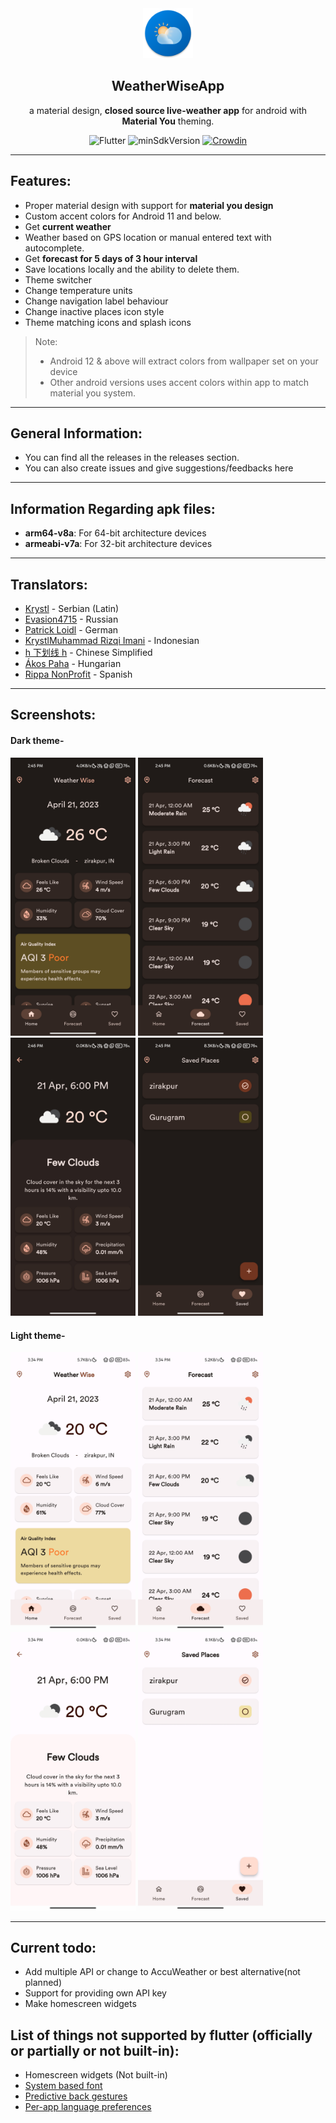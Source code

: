 <div align="center">
   <img width="80" height="80" src="screenshots/logo.png"/>
   <h2>WeatherWiseApp</h2>
   <p>a material design, <strong>closed source live-weather app</strong> for android with <strong>Material You</strong> theming.</p>
</div>
<div align="center">

![Flutter](https://img.shields.io/badge/Platform-Flutter-blue)
![minSdkVersion](https://img.shields.io/badge/minSdkVersion-21-green.svg)
[![Crowdin](https://badges.crowdin.net/weatherwise/localized.svg)](https://crowdin.com/project/weatherwise)

</div>

---

## Features:

-  Proper material design with support for **material you design**
-  Custom accent colors for Android 11 and below.
-  Get **current weather**
-  Weather based on GPS location or manual entered text with autocomplete.
-  Get **forecast for 5 days of 3 hour interval**
-  Save locations locally and the ability to delete them.
-  Theme switcher
-  Change temperature units
-  Change navigation label behaviour
-  Change inactive places icon style
-  Theme matching icons and splash icons

> Note:
>
> -  Android 12 & above will extract colors from wallpaper set on your device
> -  Other android versions uses accent colors within app to match material you system.

---

## General Information:

-  You can find all the releases in the releases section.
-  You can also create issues and give suggestions/feedbacks here

---

## Information Regarding apk files:

-  **arm64-v8a**: For 64-bit architecture devices
-  **armeabi-v7a**: For 32-bit architecture devices

---

## Translators:

-  [Krystl](https://crowdin.com/profile/krystl) - Serbian (Latin)
-  [Evasion4715](https://crowdin.com/profile/evasion4715) - Russian
-  [Patrick Loidl](https://crowdin.com/profile/palo6415) - German
-  [KrystlMuhammad Rizqi Imani](https://crowdin.com/profile/rizqiimani) - Indonesian
-  [h 下划线 h](https://crowdin.com/profile/hunderlinehh) - Chinese Simplified
-  [Ákos Paha](https://crowdin.com/profile/pahaakos) - Hungarian
-  [Rippa NonProfit](https://crowdin.com/profile/rippanonprofit) - Spanish

---

## Screenshots:

#### Dark theme-

<img src="./screenshots/Dark/HomeDark.jpg" width="200"/> <img src="./screenshots/Dark/ForecastDark.jpg" width="200"/>
<img src="./screenshots/Dark/ForecastDetailsDark.jpg" width="200"/> <img src="./screenshots/Dark/LocationsDark.jpg" width="200"/>

#### Light theme-

<img src="./screenshots/Light/HomeLight.jpg" width="200"/> <img src="./screenshots/Light/ForecastLight.jpg" width="200"/>
<img src="./screenshots/Light/ForecastDetailsLight.jpg" width="200"/> <img src="./screenshots/Light/LocationsLight.jpg" width="200"/>

---

## Current todo:

-  Add multiple API or change to AccuWeather or best alternative(not planned)
-  Support for providing own API key
-  Make homescreen widgets

## List of things not supported by flutter (officially or partially or not built-in):

-  Homescreen widgets (Not built-in)
-  [System based font ](https://github.com/flutter/flutter/issues/48381)
-  [Predictive back gestures](https://github.com/flutter/flutter/issues/109513)
-  [Per-app language preferences](https://github.com/flutter/flutter/issues/109842)
